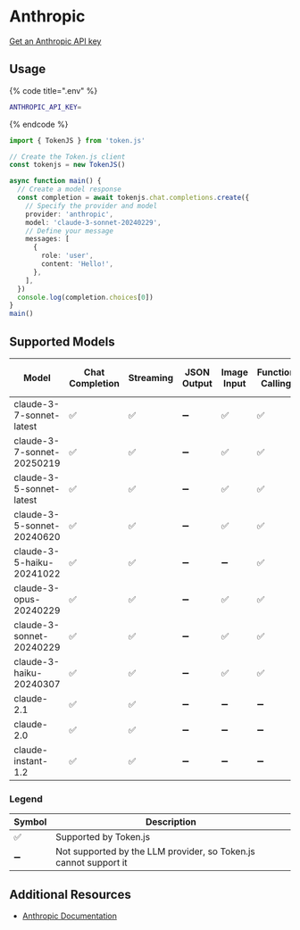 # Anthropic

[Get an Anthropic API key](https://console.anthropic.com/settings/keys)

## Usage

{% code title=".env" %}

```bash
ANTHROPIC_API_KEY=
```

{% endcode %}

```typescript
import { TokenJS } from 'token.js'

// Create the Token.js client
const tokenjs = new TokenJS()

async function main() {
  // Create a model response
  const completion = await tokenjs.chat.completions.create({
    // Specify the provider and model
    provider: 'anthropic',
    model: 'claude-3-sonnet-20240229',
    // Define your message
    messages: [
      {
        role: 'user',
        content: 'Hello!',
      },
    ],
  })
  console.log(completion.choices[0])
}
main()
```

<!-- compatibility -->
## Supported Models

| Model                      | Chat Completion | Streaming | JSON Output | Image Input | Function Calling | N > 1 |
| -------------------------- | --------------- | --------- | ----------- | ----------- | ---------------- | ----- |
| claude-3-7-sonnet-latest   | ✅               | ✅         | ➖           | ✅           | ✅                | ➖     |
| claude-3-7-sonnet-20250219 | ✅               | ✅         | ➖           | ✅           | ✅                | ➖     |
| claude-3-5-sonnet-latest   | ✅               | ✅         | ➖           | ✅           | ✅                | ➖     |
| claude-3-5-sonnet-20240620 | ✅               | ✅         | ➖           | ✅           | ✅                | ➖     |
| claude-3-5-haiku-20241022  | ✅               | ✅         | ➖           | ➖           | ✅                | ➖     |
| claude-3-opus-20240229     | ✅               | ✅         | ➖           | ✅           | ✅                | ➖     |
| claude-3-sonnet-20240229   | ✅               | ✅         | ➖           | ✅           | ✅                | ➖     |
| claude-3-haiku-20240307    | ✅               | ✅         | ➖           | ✅           | ✅                | ➖     |
| claude-2.1                 | ✅               | ✅         | ➖           | ➖           | ➖                | ➖     |
| claude-2.0                 | ✅               | ✅         | ➖           | ➖           | ➖                | ➖     |
| claude-instant-1.2         | ✅               | ✅         | ➖           | ➖           | ➖                | ➖     |

### Legend
| Symbol             | Description                           |
|--------------------|---------------------------------------|
| :white_check_mark: | Supported by Token.js                 |
| :heavy_minus_sign: | Not supported by the LLM provider, so Token.js cannot support it     |
<!-- end compatibility -->

## Additional Resources

- [Anthropic Documentation](https://docs.anthropic.com)
